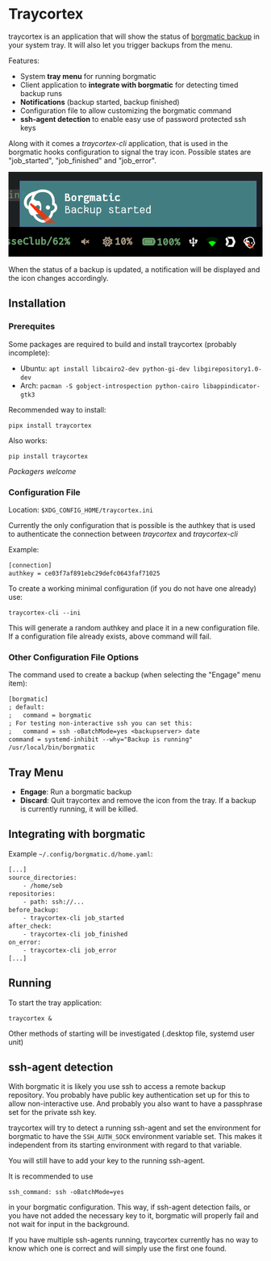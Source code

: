 
# Traycortex

traycortex is an application that will show the status of [borgmatic
backup](https://torsion.org/borgmatic/) in your system tray. It will also let
you trigger backups from the menu.

Features:

  - System **tray menu** for running borgmatic
  - Client application to **integrate with borgmatic** for detecting timed backup runs
  - **Notifications** (backup started, backup finished)
  - Configuration file to allow customizing the borgmatic command
  - **ssh-agent detection** to enable easy use of password protected ssh keys

Along with it comes a *traycortex-cli* application, that is used in the
borgmatic hooks configuration to signal the tray icon. Possible states are
"job_started", "job_finished" and "job_error".

![screenshot of tray running](doc/tray-running.png)

When the status of a backup is updated, a notification will be displayed and the
icon changes accordingly.


## Installation

### Prerequites

Some packages are required to build and install traycortex (probably incomplete):

  - Ubuntu: `apt install libcairo2-dev python-gi-dev libgirepository1.0-dev`
  - Arch: `pacman -S gobject-introspection python-cairo libappindicator-gtk3`

Recommended way to install:

    pipx install traycortex

Also works:

    pip install traycortex

*Packagers welcome*


### Configuration File

Location: `$XDG_CONFIG_HOME/traycortex.ini`

Currently the only configuration that is possible is the authkey that is used
to authenticate the connection between *traycortex* and *traycortex-cli*

Example:

    [connection]
    authkey = ce03f7af891ebc29defc0643faf71025

To create a working minimal configuration (if you do not have one already) use:

    traycortex-cli --ini

This will generate a random authkey and place it in a new configuration file.
If a configuration file already exists, above command will fail.

### Other Configuration File Options

The command used to create a backup (when selecting the "Engage" menu item):

    [borgmatic]
    ; default:
    ;   command = borgmatic
    ; For testing non-interactive ssh you can set this:
    ;   command = ssh -oBatchMode=yes <backupserver> date
    command = systemd-inhibit --why="Backup is running" /usr/local/bin/borgmatic


## Tray Menu

  - **Engage**: Run a borgmatic backup
  - **Discard**: Quit traycortex and remove the icon from the tray. If a backup
    is currently running, it will be killed.


## Integrating with borgmatic

Example `~/.config/borgmatic.d/home.yaml`:

    [...]
    source_directories:
        - /home/seb
    repositories:
        - path: ssh://...
    before_backup:
        - traycortex-cli job_started
    after_check:
        - traycortex-cli job_finished
    on_error:
        - traycortex-cli job_error
    [...]


## Running

To start the tray application:

    traycortex &

Other methods of starting will be investigated (.desktop file, systemd user unit)


## ssh-agent detection

With borgmatic it is likely you use ssh to access a remote backup repository.
You probably have public key authentication set up for this to allow
non-interactive use. And probably you also want to have a passphrase set
for the private ssh key.

traycortex will try to detect a running ssh-agent and set the environment for
borgmatic to have the `SSH_AUTH_SOCK` environment variable set. This makes it
independent from its starting environment with regard to that variable.

You will still have to add your key to the running ssh-agent.

It is recommended to use

    ssh_command: ssh -oBatchMode=yes

in your borgmatic configuration. This way, if ssh-agent detection fails, or you
have not added the necessary key to it, borgmatic will properly fail and not
wait for input in the background.

If you have multiple ssh-agents running, traycortex currently has no way to
know which one is correct and will simply use the first one found.
